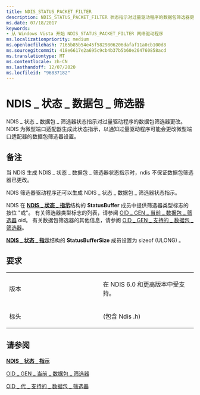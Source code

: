 ```yaml
---
title: NDIS_STATUS_PACKET_FILTER
description: NDIS_STATUS_PACKET_FILTER 状态指示对过量驱动程序的数据包筛选器更改。
ms.date: 07/18/2017
keywords:
- 从 Windows Vista 开始 NDIS_STATUS_PACKET_FILTER 网络驱动程序
ms.localizationpriority: medium
ms.openlocfilehash: 7165b85b54e45f5829806206dafaf11a0cb100d8
ms.sourcegitcommit: 418e6617e2a695c9cb4b37b5b60e264760858acd
ms.translationtype: MT
ms.contentlocale: zh-CN
ms.lasthandoff: 12/07/2020
ms.locfileid: "96837182"
---
```

# <a name="ndis_status_packet_filter"></a>NDIS \_ 状态 \_ 数据包 \_ 筛选器


NDIS \_ 状态 \_ 数据包 \_ 筛选器状态指示对过量驱动程序的数据包筛选器更改。 NDIS 为微型端口适配器生成此状态指示，以通知过量驱动程序可能会更改微型端口适配器的数据包筛选器设置。

<a name="remarks"></a>备注
-------

当 NDIS 生成 NDIS \_ 状态 \_ 数据包 \_ 筛选器状态指示时，ndis 不保证数据包筛选器已更改。

NDIS 筛选器驱动程序还可以生成 NDIS \_ 状态 \_ 数据包 \_ 筛选器状态指示。

NDIS 在 [**NDIS \_ 状态 \_ 指示**](/windows-hardware/drivers/ddi/ndis/ns-ndis-_ndis_status_indication)结构的 **StatusBuffer** 成员中提供筛选器类型标志的按位 "或"。 有关筛选器类型标志的列表，请参阅 [OID \_ GEN \_ 当前 \_ 数据包 \_ 筛选器](./oid-gen-current-packet-filter.md) oid。 有关数据包筛选器的其他信息，请参阅 [OID \_ GEN \_ 支持的 \_ 数据包 \_ 筛选器](./oid-gen-supported-packet-filters.md)。

[**NDIS \_ 状态 \_ 指示**](/windows-hardware/drivers/ddi/ndis/ns-ndis-_ndis_status_indication)结构的 **StatusBufferSize** 成员设置为 sizeof (ULONG) 。

<a name="requirements"></a>要求
------------

<table>
<colgroup>
<col width="50%" />
<col width="50%" />
</colgroup>
<tbody>
<tr class="odd">
<td><p>版本</p></td>
<td><p>在 NDIS 6.0 和更高版本中受支持。</p></td>
</tr>
<tr class="even">
<td><p>标头</p></td>
<td> (包含 Ndis .h) </td>
</tr>
</tbody>
</table>

## <a name="see-also"></a>请参阅


[**NDIS \_ 状态 \_ 指示**](/windows-hardware/drivers/ddi/ndis/ns-ndis-_ndis_status_indication)

[OID \_ GEN \_ 当前 \_ 数据包 \_ 筛选器](./oid-gen-current-packet-filter.md)

[OID \_ 代 \_ 支持的 \_ 数据包 \_ 筛选器](./oid-gen-supported-packet-filters.md)

 

